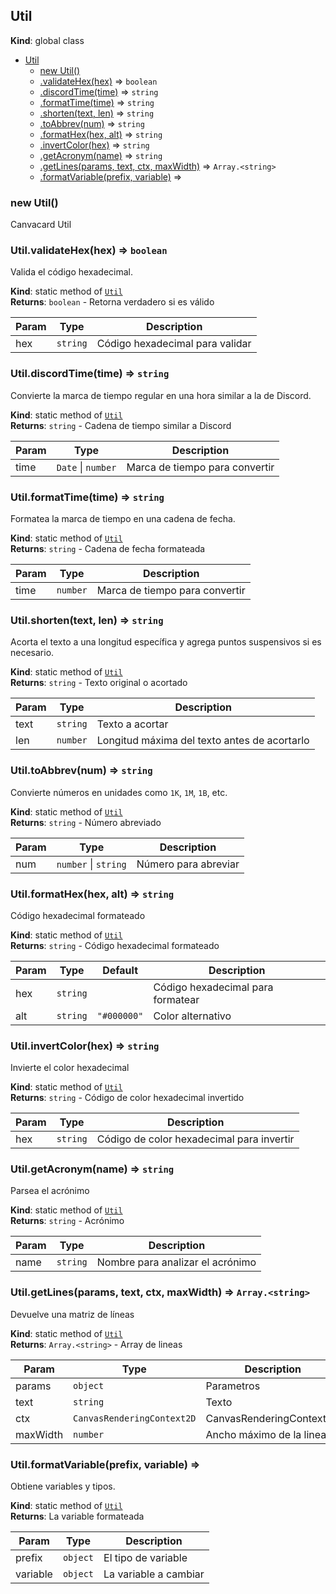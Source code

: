<a name="Util"></a>

## Util
**Kind**: global class  

* [Util](#Util)
    * [new Util()](#new_Util_new)
    * [.validateHex(hex)](#Util.validateHex) ⇒ <code>boolean</code>
    * [.discordTime(time)](#Util.discordTime) ⇒ <code>string</code>
    * [.formatTime(time)](#Util.formatTime) ⇒ <code>string</code>
    * [.shorten(text, len)](#Util.shorten) ⇒ <code>string</code>
    * [.toAbbrev(num)](#Util.toAbbrev) ⇒ <code>string</code>
    * [.formatHex(hex, alt)](#Util.formatHex) ⇒ <code>string</code>
    * [.invertColor(hex)](#Util.invertColor) ⇒ <code>string</code>
    * [.getAcronym(name)](#Util.getAcronym) ⇒ <code>string</code>
    * [.getLines(params, text, ctx, maxWidth)](#Util.getLines) ⇒ <code>Array.&lt;string&gt;</code>
    * [.formatVariable(prefix, variable)](#Util.formatVariable) ⇒

<a name="new_Util_new"></a>

### new Util()
Canvacard Util

<a name="Util.validateHex"></a>

### Util.validateHex(hex) ⇒ <code>boolean</code>
Valida el código hexadecimal.

**Kind**: static method of [<code>Util</code>](#Util)  
**Returns**: <code>boolean</code> - Retorna verdadero si es válido  

| Param | Type | Description |
| --- | --- | --- |
| hex | <code>string</code> | Código hexadecimal para validar |

<a name="Util.discordTime"></a>

### Util.discordTime(time) ⇒ <code>string</code>
Convierte la marca de tiempo regular en una hora similar a la de Discord.

**Kind**: static method of [<code>Util</code>](#Util)  
**Returns**: <code>string</code> - Cadena de tiempo similar a Discord  

| Param | Type | Description |
| --- | --- | --- |
| time | <code>Date</code> \| <code>number</code> | Marca de tiempo para convertir |

<a name="Util.formatTime"></a>

### Util.formatTime(time) ⇒ <code>string</code>
Formatea la marca de tiempo en una cadena de fecha.

**Kind**: static method of [<code>Util</code>](#Util)  
**Returns**: <code>string</code> - Cadena de fecha formateada  

| Param | Type | Description |
| --- | --- | --- |
| time | <code>number</code> | Marca de tiempo para convertir |

<a name="Util.shorten"></a>

### Util.shorten(text, len) ⇒ <code>string</code>
Acorta el texto a una longitud específica y agrega puntos suspensivos si es necesario.

**Kind**: static method of [<code>Util</code>](#Util)  
**Returns**: <code>string</code> - Texto original o acortado  

| Param | Type | Description |
| --- | --- | --- |
| text | <code>string</code> | Texto a acortar |
| len | <code>number</code> | Longitud máxima del texto antes de acortarlo |

<a name="Util.toAbbrev"></a>

### Util.toAbbrev(num) ⇒ <code>string</code>
Convierte números en unidades como `1K`, `1M`, `1B`, etc.

**Kind**: static method of [<code>Util</code>](#Util)  
**Returns**: <code>string</code> - Número abreviado  

| Param | Type | Description |
| --- | --- | --- |
| num | <code>number</code> \| <code>string</code> | Número para abreviar |

<a name="Util.formatHex"></a>

### Util.formatHex(hex, alt) ⇒ <code>string</code>
Código hexadecimal formateado

**Kind**: static method of [<code>Util</code>](#Util)  
**Returns**: <code>string</code> - Código hexadecimal formateado  

| Param | Type | Default | Description |
| --- | --- | --- | --- |
| hex | <code>string</code> |  | Código hexadecimal para formatear |
| alt | <code>string</code> | <code>&quot;#000000&quot;</code> | Color alternativo |

<a name="Util.invertColor"></a>

### Util.invertColor(hex) ⇒ <code>string</code>
Invierte el color hexadecimal

**Kind**: static method of [<code>Util</code>](#Util)  
**Returns**: <code>string</code> - Código de color hexadecimal invertido  

| Param | Type | Description |
| --- | --- | --- |
| hex | <code>string</code> | Código de color hexadecimal para invertir |

<a name="Util.getAcronym"></a>

### Util.getAcronym(name) ⇒ <code>string</code>
Parsea el acrónimo

**Kind**: static method of [<code>Util</code>](#Util)  
**Returns**: <code>string</code> - Acrónimo  

| Param | Type | Description |
| --- | --- | --- |
| name | <code>string</code> | Nombre para analizar el acrónimo |

<a name="Util.getLines"></a>

### Util.getLines(params, text, ctx, maxWidth) ⇒ <code>Array.&lt;string&gt;</code>
Devuelve una matriz de líneas

**Kind**: static method of [<code>Util</code>](#Util)  
**Returns**: <code>Array.&lt;string&gt;</code> - Array de lineas  

| Param | Type | Description |
| --- | --- | --- |
| params | <code>object</code> | Parametros |
| text | <code>string</code> | Texto |
| ctx | <code>CanvasRenderingContext2D</code> | CanvasRenderingContext2D |
| maxWidth | <code>number</code> | Ancho máximo de la linea |

<a name="Util.formatVariable"></a>

### Util.formatVariable(prefix, variable) ⇒
Obtiene variables y tipos.

**Kind**: static method of [<code>Util</code>](#Util)  
**Returns**: La variable formateada  

| Param | Type | Description |
| --- | --- | --- |
| prefix | <code>object</code> | El tipo de variable |
| variable | <code>object</code> | La variable a cambiar |


